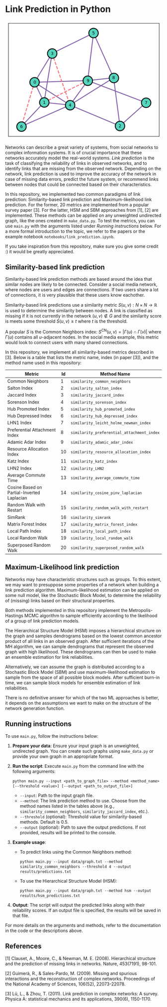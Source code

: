 # Link Prediction in Python

![Link Prediction Example](data/link_pred_example.png)

Networks can describe a great variety of systems, from social networks to complex information systems. It is of crucial importance that these networks accurately model the real-world systems. *Link prediction* is the task of classifying the reliability of links in observed networks, and to identify links that are missing from the observed network. Depending on the network, link prediction is used to improve the accuracy of the network in case of missing data errors, predict the future system, or recommend links between nodes that could be connected based on their characteristics.

In this repository, we implemented two common paradigms of link prediction: Similarity-based link prediction and Maximum-likelihood link prediction. For the former, 20 metrics are implemented from a popular survey paper [3]. For the latter, HSM and SBM approaches from [1], [2] are implemented. These methods can be applied on any unweighted undirected graph, like the ones created in `make_data.py`. To test the metrics, you can use `main.py` with the arguments listed under *Running instructions* below. For a more formal introduction to the topic, we refer to the papers or the example notebook `notebooks/link_prediction.ipynb`.

If you take inspiration from this repository, make sure you give some credit :) it would be greatly appreciated.

## Similarity-based link prediction
Similarity-based link prediction methods are based around the idea that similar nodes are likely to be connected. 
Consider a social media network, where nodes are users and edges are connections. If two users share a lot of connections,
it is very plausible that these users know eachother. 

Similarity-based link predictions use a similarity metric $S(u,v): N \times N \rightarrow \mathbb{R}$ is used to determine the similarity between nodes. A link is classified as missing if it is not currently in the network $(u,v) \notin G$ and the similarity score is meets some threshold $S(u,v) \geq t$ where $t$ is the threshold.

A popular $S$ is the Common Neighbors index: $S^\text{CN}(u,v) = | \Gamma(u) \cap \Gamma(v) |$ where $\Gamma(u)$ contains all $u$-adjacent nodes. In the social media example, this metric would look to connect users with many shared connections.

In this repository, we implement all similarity-based metrics described in [3]. Below is a table that lists the metric name, index (in paper [3]), and the method name used in this repository:

| Metric | Id | Method Name |
|--------|----|-------------|
| Common Neighbors | 1 | `similarity_common_neighbors` |
| Salton Index | 2 | `similarity_salton_index` |
| Jaccard Index | 3 | `similarity_jaccard_index` |
| Sorenson Index | 4 | `similarity_sorenson_index` |
| Hub Promoted Index | 5 | `similarity_hub_promoted_index` |
| Hub Depressed Index | 6 | `similarity_hub_depressed_index` |
| LHN1 Index | 7 | `similarity_leicht_holme_newman_index` |
| Preferential Attachment Index | 8 | `similarity_preferential_attachment_index` |
| Adamic Adar Index | 9 | `similarity_adamic_adar_index` |
| Resource Allocation Index | 10 | `similarity_resource_allocation_index` |
| Katz Index | 11 | `similarity_katz_index` |
| LHN2 Index | 12 | `similarity_LHN2` |
| Average Commute Time | 13 | `similarity_average_commute_time` |
| Cosine Based on Partial-Inverted Laplacian | 14 | `similarity_cosine_pinv_laplacian` |
| Random Walk with Restart | 15 | `similarity_random_walk_with_restart` |
| SimRank | 16 | `similarity_simrank` |
| Matrix Forest Index | 17 | `similarity_matrix_forest_index` |
| Local Path Index | 18 | `similarity_local_path_index` |
| Local Random Walk | 19 | `similarity_local_random_walk` |
| Superposed Random Walk | 20 | `similarity_superposed_random_walk` |

## Maximum-Likelihood link prediction
Networks may have characteristic structures such as groups. To this extent, we may want to presuppose some properties of a network when building a link prediction algorithm. Maximum-likelihood estimation can be applied on some null model, like the Stochastic Block Model, to determine the reliability of (missing) links based on their structural properties. 

Both methods implemented in this repository implement the Metropolis-Hastings MCMC algorithm to sample efficiently according to the likelihood of a group of link prediction models. 

The Hierarchical Structure Model (HSM) imposes a hierarchical structure on the graph and samples dendrograms based on the lowest common ancestor product of all links in an observed graph. After sufficient iterations of the MH algorithm, we can sample dendrograms that represent the observed graph with high likelihood. These dendrograms can then be used to make an ensemble estimation for link reliabilities. 

Alternatively, we can assume the graph is distributed according to a Stochastic Block Model (SBM) and use maximum-likelihood estimation to sample from the space of all possible block models. After sufficient burn-in time, we can sample block models for ensemble estimation of link reliabilities.

There is no definitive answer for which of the two ML approaches is better, it depends on the assumptions we want to make on the structure of the network generation function.

## Running instructions
To use `main.py`, follow the instructions below:

1. **Prepare your data**: Ensure your input graph is an unweighted, undirected graph. You can create such graphs using `make_data.py` or provide your own graph in an appropriate format.

2. **Run the script**: Execute `main.py` from the command line with the following arguments:
    ```
    python main.py --input <path_to_graph_file> --method <method_name> [--threshold <value>] [--output <path_to_output_file>]
    ```
    - `--input`: Path to the input graph file.
    - `--method`: The link prediction method to use. Choose from the method names listed in the tables above (e.g., `similarity_common_neighbors`, `similarity_jaccard_index`, etc.).
    - `--threshold` (optional): Threshold value for similarity-based methods. Default is 0.5.
    - `--output` (optional): Path to save the output predictions. If not provided, results will be printed to the console.

3. **Example usage**:
    - To predict links using the Common Neighbors method:
      ```
      python main.py --input data/graph.txt --method similarity_common_neighbors --threshold 4 --output results/predictions.txt
      ```
    - To use the Hierarchical Structure Model (HSM):
      ```
      python main.py --input data/graph.txt --method hsm --output results/hsm_predictions.txt
      ```

4. **Output**: The script will output the predicted links along with their reliability scores. If an output file is specified, the results will be saved in that file.

For more details on the arguments and methods, refer to the documentation in the code or the descriptions above.

## References
[1] Clauset, A., Moore, C., & Newman, M. E. (2008). Hierarchical structure and the prediction of missing links in networks. Nature, 453(7191), 98-101.

[2] Guimerà, R., & Sales-Pardo, M. (2009). Missing and spurious interactions and the reconstruction of complex networks. Proceedings of the National Academy of Sciences, 106(52), 22073-22078.

[3] Lü, L., & Zhou, T. (2011). Link prediction in complex networks: A survey. Physica A: statistical mechanics and its applications, 390(6), 1150-1170.
